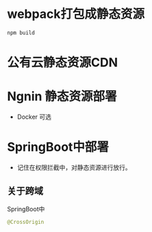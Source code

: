 # webpack打包成静态资源
```html
npm build
```

# 公有云静态资源CDN

# Ngnin 静态资源部署  
- Docker 可选

# SpringBoot中部署

- 记住在权限拦截中，对静态资源进行放行。 

## 关于跨域
SpringBoot中
```java
@CrossOrigin
```